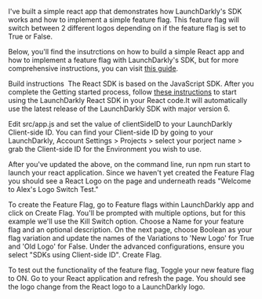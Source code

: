 I've built a simple react app that demonstrates how LaunchDarkly's SDK works and how to implement a simple feature flag. This feature flag will switch between 2 different logos depending on if the feature flag is set to True or False.

Below, you'll find the insutrctions on how to build a simple React app and how to implement a feature flag with LaunchDarkly's SDK, but for more comprehensive instructions, you can visit [this guide](https://docs.launchdarkly.com/sdk/client-side/react?q=sdk).

Build instructions 
The React SDK is based on the JavaScript SDK. After you complete the Getting started process, follow [these instructions](https://docs.launchdarkly.com/sdk/client-side/react/react-web?q=sdk#getting-started) to start using the LaunchDarkly React SDK in your React code.It will automatically use the latest release of the LaunchDarkly SDK with major version 6.

Edit src/app.js and set the value of clientSideID to your LaunchDarkly Client-side ID. You can find your Client-side ID by going to your LaunchDarkly, Account Settings > Projects > select your porject name > grab the Client-side ID for the Environment you wish to use. 

After you've updated the above, on the command line, run npm run start to launch your react application. Since we haven't yet created the Feature Flag you should see a React Logo on the page and underneath reads "Welcome to Alex's Logo Switch Test."

To create the Feature Flag, go to Feature flags within LaunchDarkly app and click on Create Flag. You'll be prompted with multiple options, but for this example we'll use the Kill Switch option. Choose a Name for your feature flag and an optional description. On the next page, choose Boolean as your flag variation and update the names of the Variations to 'New Logo' for True and 'Old Logo' for False. Under the advanced configurations, ensure you select "SDKs using Client-side ID". Create Flag.

To test out the functionality of the feature flag, Toggle your new feature flag to ON. Go to your React application and refresh the page. You should see the logo change from the React logo to a LaunchDarkly logo.
